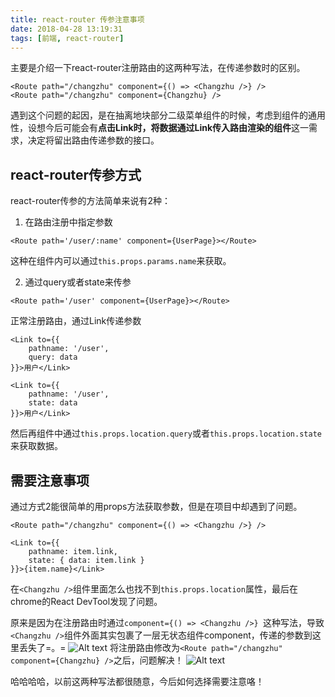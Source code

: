 ```yaml
---
title: react-router 传参注意事项
date: 2018-04-28 13:19:31
tags: [前端, react-router]
---
```

主要是介绍一下react-router注册路由的这两种写法，在传递参数时的区别。
```
<Route path="/changzhu" component={() => <Changzhu />} />
<Route path="/changzhu" component={Changzhu} />
```

遇到这个问题的起因，是在抽离地块部分二级菜单组件的时候，考虑到组件的通用性，设想今后可能会有**点击Link时，将数据通过Link传入路由渲染的组件**这一需求，决定将留出路由传递参数的接口。
<!--more-->

## react-router传参方式
react-router传参的方法简单来说有2种：
1. 在路由注册中指定参数
```
<Route path='/user/:name' component={UserPage}></Route>
```
这种在组件内可以通过`this.props.params.name`来获取。

2. 通过query或者state来传参
```
<Route path='/user' component={UserPage}></Route>
```
正常注册路由，通过Link传递参数
```
<Link to={{
	pathname: '/user',
	query: data
}}>用户</Link>

<Link to={{
	pathname: '/user',
	state: data
}}>用户</Link>
```
然后再组件中通过`this.props.location.query`或者`this.props.location.state`来获取数据。

## 需要注意事项
通过方式2能很简单的用props方法获取参数，但是在项目中却遇到了问题。
```
<Route path="/changzhu" component={() => <Changzhu />} />

<Link to={{ 
	pathname: item.link, 
	state: { data: item.link } 
}}>{item.name}</Link>
```
在`<Changzhu />`组件里面怎么也找不到`this.props.location`属性，最后在chrome的React DevTool发现了问题。

原来是因为在注册路由时通过`component={() => <Changzhu />} `这种写法，导致`<Changzhu />`组件外面其实包裹了一层无状态组件component，传递的参数到这里丢失了=。=
![Alt text](https://i.loli.net/2018/04/28/5ae406fa18c39.png)
将注册路由修改为`<Route path="/changzhu" component={Changzhu} />`之后，问题解决！
![Alt text](https://i.loli.net/2018/04/28/5ae4071c21837.png)

哈哈哈哈，以前这两种写法都很随意，今后如何选择需要注意咯！